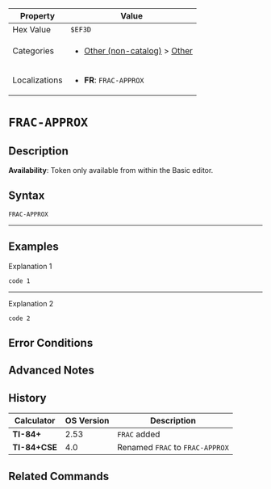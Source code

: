 | Property      | Value |
|---------------|-------|
| Hex Value     | `$EF3D`|
| Categories    | <ul><li>[Other (non-catalog)](<../categories/Other (non-catalog).md>) > [Other](<../categories/Other (non-catalog).md#Other>)</li></ul> |
| Localizations | <ul><li><b>FR</b>: `FRAC-APPROX`</li></ul> |

# `FRAC-APPROX`

## Description



<b>Availability</b>: Token only available from within the Basic editor.

## Syntax
`FRAC-APPROX`

<hr>

## Examples

Explanation 1
```ti-basic
code 1
```
---
Explanation 2
```ti-basic
code 2
```

## Error Conditions


## Advanced Notes


## History
| Calculator | OS Version | Description |
|------------|------------|-------------|
| <b>TI-84+</b> | 2.53 | `FRAC` added
| <b>TI-84+CSE</b> | 4.0 | Renamed `FRAC` to `FRAC-APPROX`

## Related Commands

    